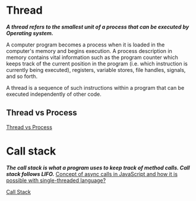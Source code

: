 # Thread

**_A thread refers to the smallest unit of a process that can be executed by Operating system._**

A computer program becomes a process when it is loaded in the computer's memory and begins execution. A process description in memory contains vital information such as the program counter which keeps track of the current position in the program (i.e. which instruction is currently being executed), registers, variable stores, file handles, signals, and so forth.

A thread is a sequence of such instructions within a program that can be executed independently of other code.

## Thread vs Process

[Thread vs Process](https://www.backblaze.com/blog/whats-the-diff-programs-processes-and-threads/)

# Call stack

**_The call stack is what a program uses to keep track of method calls. Call stack follows LIFO._**
[Concept of async calls in JavaScript and how it is possible with single-threaded language?](https://www.geeksforgeeks.org/why-javascript-is-a-single-thread-language-that-can-be-non-blocking/)

[Call Stack](https://www.interviewcake.com/concept/java/call-stack)
